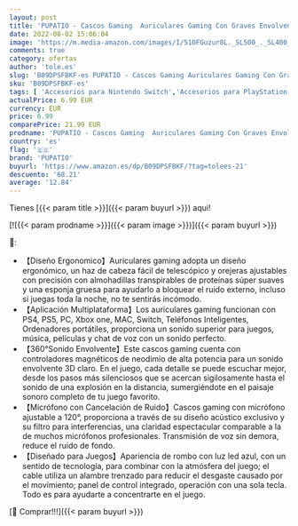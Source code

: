 ```yaml
---
layout: post
title: 'PUPATIO - Cascos Gaming  Auriculares Gaming Con Graves Envolventes 3D  Micrófono Reducción De Ruido Y Almohadillas De Proteína  Para PS4 PS5 Xbox PC Laptop'
date: 2022-08-02 15:06:04
image: 'https://m.media-amazon.com/images/I/51OFGuzur8L._SL500_._SL400_.jpg'
comments: true
category: ofertas
author: 'tole.es'
slug: 'B09DPSFBKF-es PUPATIO - Cascos Gaming Auriculares Gaming Con Graves...'
sku: 'B09DPSFBKF-es'
tags: [ 'Accesorios para Nintendo Switch','Accesorios para PlayStation 4','Auriculares gaming con micrófono para PlayStation 4','Hardware y juegos para Nintendo Switch','Hardware y juegos para PlayStation 4','Videojuegos','ps4','ps5','pupatio','xbox','🇪🇸', ]
actualPrice: 6.99 EUR
currency: EUR
price: 6.99
comparePrice: 21.99 EUR
prodname: 'PUPATIO - Cascos Gaming  Auriculares Gaming Con Graves Envolventes 3D  Micrófono Reducción De Ruido Y Almohadillas De Proteína  Para PS4 PS5 Xbox PC Laptop'
country: 'es'
flag: '🇪🇸'
brand: 'PUPATIO'
buyurl: 'https://www.amazon.es/dp/B09DPSFBKF/?tag=tolees-21'
descuento: '68.21'
average: '12.84'
---
```


Tienes [{{< param title >}}]({{< param buyurl >}}) aqui!

[![{{< param prodname >}}]({{< param image >}})]({{< param buyurl >}})

🔎:

- 【Diseño Ergonomico】Auriculares gaming adopta un diseño ergonómico, un haz de cabeza fácil de telescópico y orejeras ajustables con precisión con almohadillas transpirables de proteínas súper suaves y una esponja gruesa para ayudarlo a bloquear el ruido externo, incluso si juegas toda la noche, no te sentirás incómodo.
- 【Aplicación Multiplataforma】Los auriculares gaming funcionan con PS4, PS5, PC, Xbox one, MAC, Switch, Teléfonos Inteligentes, Ordenadores portátiles, proporciona un sonido superior para juegos, música, películas y chat de voz con un sonido perfecto.
- 【360°Sonido Envolvente】Este cascos gaming cuenta con controladores magnéticos de neodimio de alta potencia para un sonido envolvente 3D claro. En el juego, cada detalle se puede escuchar mejor, desde los pasos más silenciosos que se acercan sigilosamente hasta el sonido de una explosión en la distancia, sumergiéndote en el paisaje sonoro completo de tu juego favorito.
- 【Micrófono con Cancelación de Ruido】Cascos gaming con micrófono ajustable a 120°, proporciona a través de su diseño acústico exclusivo y su filtro para interferencias, una claridad espectacular comparable a la de muchos micrófonos profesionales. Transmisión de voz sin demora, reduce el ruido de fondo.
- 【Diseñado para Juegos】Apariencia de rombo con luz led azul, con un sentido de tecnología, para combinar con la atmósfera del juego; el cable utiliza un alambre trenzado para reducir el desgaste causado por el movimiento; panel de control integrado, operación con una sola tecla. Todo es para ayudarte a concentrarte en el juego.

[🛒 Comprar!!!]({{< param buyurl >}})
